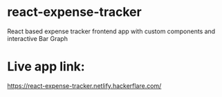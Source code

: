 # react-expense-tracker
React based expense tracker frontend app with custom components and interactive Bar Graph

# Live app link:
https://react-expense-tracker.netlify.hackerflare.com/
